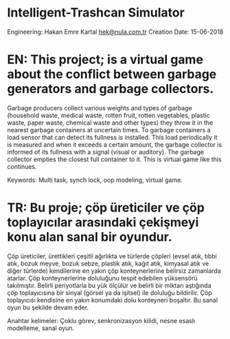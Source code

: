 # Intelligent-Trashcan Simulator

Engineering: Hakan Emre Kartal <hek@nula.com.tr>
Creation Date: 15-06-2018

# EN: This project; is a virtual game about the conflict between garbage generators and garbage collectors.
Garbage producers collect various weights and types of garbage (household waste, medical waste, rotten fruit, 
rotten vegetables, plastic waste, paper waste, chemical  waste and other types) they throw it in the  nearest
garbage containers at uncertain times. To garbage containers a load sensor that can detect its fullness is 
installed. This load periodically it is measured and  when it exceeds a certain amount, the garbage collector 
is informed of its fullness with a signal (visual or auditory). The garbage collector empties the closest full
container to it. This is virtual game like this continues.

Keywords: Multi task, synch lock, oop modeling, virtual game.

# TR: Bu proje; çöp üreticiler ve çöp toplayıcılar arasındaki çekişmeyi konu alan sanal bir oyundur. 
Çöp üreticiler, ürettikleri çeşitli ağırlıkta ve türlerde çöpleri (evsel atık, tıbbi atık, bozuk meyve, 
bozuk sebze, plastik atık, kağıt atık, kimyasal atık ve diğer türlerde) kendilerine en yakın çöp konteynerlerine
belirsiz zamanlarda atarlar. Çöp konteynerlerine doluluğunu tespit edebilen yüksensörü takılmıştır. Belirli
periyotlarla bu yük ölçülür ve  belirli  bir  miktarı  aştığında  çöp  toplayıcısına bir sinyal (görsel ya da işitsel)
ile doluluğu bildirilir. Çöp toplayıcısı kendisine en yakın konumdaki dolu konteyneri boşaltır. 
Bu sanal oyun bu şekilde devam eder.

Anahtar kelimeler: Çoklu görev, senkronizasyon kilidi, nesne esaslı modelleme, sanal oyun.
